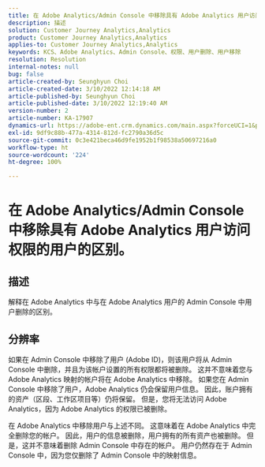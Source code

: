 ```yaml
---
title: 在 Adobe Analytics/Admin Console 中移除具有 Adobe Analytics 用户访问权限的用户的区别。
description: 描述
solution: Customer Journey Analytics,Analytics
product: Customer Journey Analytics,Analytics
applies-to: Customer Journey Analytics,Analytics
keywords: KCS、Adobe Analytics、Admin Console、权限、用户删除、用户移除
resolution: Resolution
internal-notes: null
bug: false
article-created-by: Seunghyun Choi
article-created-date: 3/10/2022 12:14:18 AM
article-published-by: Seunghyun Choi
article-published-date: 3/10/2022 12:19:40 AM
version-number: 2
article-number: KA-17907
dynamics-url: https://adobe-ent.crm.dynamics.com/main.aspx?forceUCI=1&pagetype=entityrecord&etn=knowledgearticle&id=ac67bd03-07a0-ec11-b400-0022480b0a3e
exl-id: 9df9c88b-477a-4314-812d-fc2790a36d5c
source-git-commit: 0c3e421beca46d9fe1952b1f98538a50697216a0
workflow-type: ht
source-wordcount: '224'
ht-degree: 100%

---
```


# 在 Adobe Analytics/Admin Console 中移除具有 Adobe Analytics 用户访问权限的用户的区别。

## 描述


解释在 Adobe Analytics 中与在 Adobe Analytics 用户的 Admin Console 中用户删除的区别。


## 分辨率


如果在 Admin Console 中移除了用户 (Adobe ID)，则该用户将从 Admin Console 中删除，并且为该帐户设置的所有权限都将被删除。
这并不意味着您与 Adobe Analytics 映射的帐户将在 Adobe Analytics 中移除。 如果您在 Admin Console 中移除了用户，Adobe Analytics 仍会保留用户信息。
因此，账户拥有的资产（区段、工作区项目等）仍将保留。
但是，您将无法访问 Adobe Analytics，因为 Adobe Analytics 的权限已被删除。

在 Adobe Analytics 中移除用户与上述不同。 这意味着在 Adobe Analytics 中完全删除您的帐户。
因此，用户的信息被删除，用户拥有的所有资产也被删除。
但是，这并不意味着删除 Admin Console 中存在的帐户。 用户仍然存在于 Admin Console 中，因为您仅删除了 Admin Console 中的映射信息。

